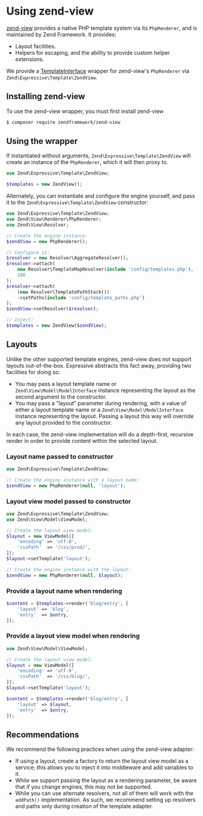 # Using zend-view

[zend-view](https://github.com/zendframework/zend-view) provides a native PHP
template system via its `PhpRenderer`, and is maintained by Zend Framework. It
provides:

- Layout facilities.
- Helpers for escaping, and the ability to provide custom helper extensions.

We provide a [TemplateInterface](interface.md) wrapper for zend-view's
`PhpRenderer` via `Zend\Expressive\Template\ZendView`.

## Installing zend-view

To use the zend-view wrapper, you must first install zend-view

```bash
$ composer require zendframework/zend-view
```

## Using the wrapper

If instantiated without arguments, `Zend\Expressive\Template\ZendView` will create
an instance of the `PhpRenderer`, which it will then proxy to.

```php
use Zend\Expressive\Template\ZendView;

$templates = new ZendView();
```

Alternately, you can instantiate and configure the engine yourself, and pass it
to the `Zend\Expressive\Template\ZendView` constructor:

```php
use Zend\Expressive\Template\ZendView;
use Zend\View\Renderer\PhpRenderer;
use Zend\View\Resolver;

// Create the engine instance:
$zendView = new PhpRenderer();

// Configure it:
$resolver = new Resolver\AggregateResolver();
$resolver->attach(
    new Resolver\TemplateMapResolver(include 'config/templates.php'),
    100
);
$resolver->attach(
    (new Resolver\TemplatePathStack())
    ->setPaths(include 'config/template_paths.php')
);
$zendView->setResolver($resolver);

// Inject:
$templates = new ZendView($zendView);
```

## Layouts

Unlike the other supported template engines, zend-view does not support layouts
out-of-the-box. Expressive abstracts this fact away, providing two facilities
for doing so:

- You may pass a layout template name or `Zend\View\Model\ModelInterface`
  instance representing the layout as the second argument to the constructor.
- You may pass a "layout" parameter during rendering, with a value of either a
  layout template name or a `Zend\View\Model\ModelInterface`
  instance representing the layout. Passing a layout this way will override any
  layout provided to the constructor.

In each case, the zend-view implementation will do a depth-first, recursive
render in order to provide content within the selected layout.

### Layout name passed to constructor

```php
use Zend\Expressive\Template\ZendView;

// Create the engine instance with a layout name:
$zendView = new PhpRenderer(null, 'layout');
```

### Layout view model passed to constructor

```php
use Zend\Expressive\Template\ZendView;
use Zend\View\Model\ViewModel;

// Create the layout view model:
$layout = new ViewModel([
    'encoding' => 'utf-8',
    'cssPath'  => '/css/prod/',
]);
$layout->setTemplate('layout');

// Create the engine instance with the layout:
$zendView = new PhpRenderer(null, $layout);
```

### Provide a layout name when rendering

```php
$content = $templates->render('blog/entry', [
    'layout' => 'blog',
    'entry'  => $entry,
]);
```

### Provide a layout view model when rendering

```php
use Zend\View\Model\ViewModel;

// Create the layout view model:
$layout = new ViewModel([
    'encoding' => 'utf-8',
    'cssPath'  => '/css/blog/',
]);
$layout->setTemplate('layout');

$content = $templates->render('blog/entry', [
    'layout' => $layout,
    'entry'  => $entry,
]);
```

## Recommendations

We recommend the following practices when using the zend-view adapter:

- If using a layout, create a factory to return the layout view model as a
  service; this allows you to inject it into middleware and add variables to it.
- While we support passing the layout as a rendering parameter, be aware that if
  you change engines, this may not be supported.
- While you can use alternate resolvers, not all of them will work with the
  `addPath()` implementation. As such, we recommend setting up resolvers and
  paths only during creation of the template adapter.
